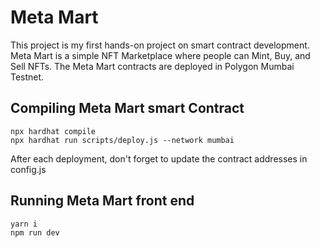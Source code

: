 # Meta Mart

This project is my first hands-on project on smart contract development.
Meta Mart is a simple NFT Marketplace where people can Mint, Buy, and Sell NFTs.
The Meta Mart contracts are deployed in Polygon Mumbai Testnet.

## Compiling Meta Mart smart Contract

```shell
npx hardhat compile
npx hardhat run scripts/deploy.js --network mumbai
```

After each deployment, don't forget to update the contract addresses in config.js

## Running Meta Mart front end

```shell
yarn i
npm run dev
```

